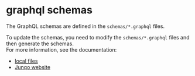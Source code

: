 # graphql schemas

The GraphQL schemas are defined in the `schemas/*.graphql` files.  

To update the schemas, you need to modify the `schemas/*.graphql` files and then generate the schemas.  
For more information, see the documentation:  

- [local files](../docs/developer/updateSchema.md)
- [Junqo website](https://doc.junqo.fr/updateSchema)
